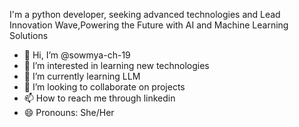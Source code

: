 I'm a  python developer, seeking advanced technologies and Lead Innovation Wave,Powering the Future with AI and Machine Learning Solutions

- 👋 Hi, I’m @sowmya-ch-19
- 👀 I’m interested in learning new technologies
- 🌱 I’m currently learning LLM
- 💞️ I’m looking to collaborate on projects
- 📫 How to reach me through linkedin
- 😄 Pronouns: She/Her
  

<!---
sowmya-ch-19/sowmya-ch-19 is a ✨ special ✨ repository because its `README.md` (this file) appears on your GitHub profile.
You can click the Preview link to take a look at your changes.
--->
